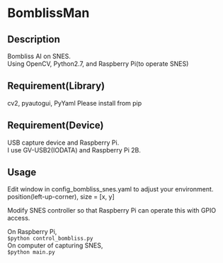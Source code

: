 BomblissMan
====

## Description
Bombliss AI on SNES.    
Using OpenCV, Python2.7, and Raspberry Pi(to operate SNES)  

## Requirement(Library)
cv2, pyautogui, PyYaml
Please install from pip  
## Requirement(Device)
USB capture device and Raspberry Pi.  
I use GV-USB2(IODATA) and Raspberry Pi 2B.  

## Usage
Edit window in config_bombliss_snes.yaml to adjust your environment.  
position(left-up-corner), size = [x, y]   

Modify SNES controller so that Raspberry Pi can operate this with GPIO access.   

On Raspberry Pi,  
`$python control_bombliss.py`  
On computer of capturing SNES,  
`$python main.py`
